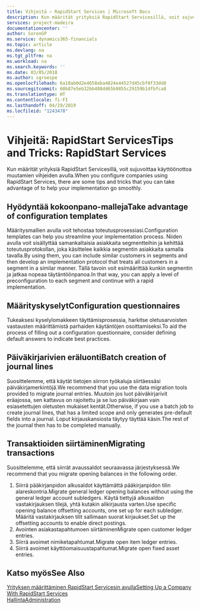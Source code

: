 ```yaml
---
title: Vihjeitä – RapidStart Services | Microsoft Docs
description: Kun määrität yrityksiä RapidStart Servicesillä, voit sujuvoittaa käyttöönottoa muutamien vihjeiden avulla.
services: project-madeira
documentationcenter: ''
author: SorenGP
ms.service: dynamics365-financials
ms.topic: article
ms.devlang: na
ms.tgt_pltfrm: na
ms.workload: na
ms.search.keywords: ''
ms.date: 03/05/2018
ms.author: sgroespe
ms.openlocfilehash: 6a10ab0d2e4658eba4824e44527d45cbf0f33dd8
ms.sourcegitcommit: 60b87e5eb32bb408dd65b9855c29159b1dfbfca8
ms.translationtype: HT
ms.contentlocale: fi-FI
ms.lasthandoff: 04/29/2019
ms.locfileid: "1243478"
---
```

# <a name="tips-and-tricks-rapidstart-services"></a><span data-ttu-id="a41f9-103">Vihjeitä: RapidStart Services</span><span class="sxs-lookup"><span data-stu-id="a41f9-103">Tips and Tricks: RapidStart Services</span></span>
<span data-ttu-id="a41f9-104">Kun määrität yrityksiä RapidStart Servicesillä, voit sujuvoittaa käyttöönottoa muutamien vihjeiden avulla.</span><span class="sxs-lookup"><span data-stu-id="a41f9-104">When you configure companies using RapidStart Services, there are some tips and tricks that you can take advantage of to help your implementation go smoothly.</span></span>  

## <a name="take-advantage-of-configuration-templates"></a><span data-ttu-id="a41f9-105">Hyödyntää kokoonpano-malleja</span><span class="sxs-lookup"><span data-stu-id="a41f9-105">Take advantage of configuration templates</span></span>  
<span data-ttu-id="a41f9-106">Määritysmallien avulla voit tehostaa toteutusprosessiasi.</span><span class="sxs-lookup"><span data-stu-id="a41f9-106">Configuration templates can help you streamline your implementation process.</span></span> <span data-ttu-id="a41f9-107">Niiden avulla voit sisällyttää samankaltaisia asiakkaita segmentteihin ja kehittää toteutusprotokollan, joka käsittelee kaikkia segmentin asiakkaita samalla tavalla.</span><span class="sxs-lookup"><span data-stu-id="a41f9-107">By using them, you can include similar customers in segments and then develop an implementation protocol that treats all customers in a segment in a similar manner.</span></span> <span data-ttu-id="a41f9-108">Tällä tavoin voit esimäärittää kunkin segmentin ja jatkaa nopeaa täytäntöönpanoa.</span><span class="sxs-lookup"><span data-stu-id="a41f9-108">In that way, you can apply a level of preconfiguration to each segment and continue with a rapid implementation.</span></span>  

## <a name="configuration-questionnaires"></a><span data-ttu-id="a41f9-109">Määrityskyselyt</span><span class="sxs-lookup"><span data-stu-id="a41f9-109">Configuration questionnaires</span></span>  
<span data-ttu-id="a41f9-110">Tukeaksesi kyselylomakkeen täyttämisprosessia, harkitse oletusarvoisten vastausten määrittämistä parhaiden käytäntöjen osoittamiseksi.</span><span class="sxs-lookup"><span data-stu-id="a41f9-110">To aid the process of filling out a configuration questionnaire, consider defining default answers to indicate best practices.</span></span>  

## <a name="batch-creation-of-journal-lines"></a><span data-ttu-id="a41f9-111">Päiväkirjarivien eräluonti</span><span class="sxs-lookup"><span data-stu-id="a41f9-111">Batch creation of journal lines</span></span>  
<span data-ttu-id="a41f9-112">Suosittelemme, että käytät tietojen siirron työkaluja siirtäessäsi päiväkirjamerkintöjä.</span><span class="sxs-lookup"><span data-stu-id="a41f9-112">We recommend that you use the data migration tools provided to migrate journal entries.</span></span> <span data-ttu-id="a41f9-113">Muutoin jos luot päiväkirjarivit eräajossa, sen kattavus on rajoitettu ja se luo päiväkirjaan vain esiasetettujen oletusten mukaiset kentät.</span><span class="sxs-lookup"><span data-stu-id="a41f9-113">Otherwise, if you use a batch job to create journal lines, that has a limited scope and only generates pre-default fields into a journal.</span></span> <span data-ttu-id="a41f9-114">Loput kirjauskansiosta täytyy täyttää käsin.</span><span class="sxs-lookup"><span data-stu-id="a41f9-114">The rest of the journal then has to be completed manually.</span></span>  

## <a name="migrating-transactions"></a><span data-ttu-id="a41f9-115">Transaktioiden siirtäminen</span><span class="sxs-lookup"><span data-stu-id="a41f9-115">Migrating transactions</span></span>  
<span data-ttu-id="a41f9-116">Suosittelemme, että siirrät avaussaldot seuraavassa järjestyksessä.</span><span class="sxs-lookup"><span data-stu-id="a41f9-116">We recommend that you migrate opening balances in the following order.</span></span>  

1.  <span data-ttu-id="a41f9-117">Siirrä pääkirjanpidon alkusaldot käyttämättä pääkirjanpidon tilin alareskontria.</span><span class="sxs-lookup"><span data-stu-id="a41f9-117">Migrate general ledger opening balances without using the general ledger account subledgers.</span></span> <span data-ttu-id="a41f9-118">Käytä tiettyjä alkusaldon vastakirjauksen tilejä, yhtä kutakin alikirjausta varten.</span><span class="sxs-lookup"><span data-stu-id="a41f9-118">Use specific opening balance offsetting accounts, one set up for each subledger.</span></span> <span data-ttu-id="a41f9-119">Määritä vastakirjauksen tilit sallimaan suorat kirjaukset.</span><span class="sxs-lookup"><span data-stu-id="a41f9-119">Set up the offsetting accounts to enable direct postings.</span></span>  
2.  <span data-ttu-id="a41f9-120">Avointen asiakastapahtumoen siirtäminen</span><span class="sxs-lookup"><span data-stu-id="a41f9-120">Migrate open customer ledger entries.</span></span>  
3.  <span data-ttu-id="a41f9-121">Siirrä avoimet nimiketapahtumat.</span><span class="sxs-lookup"><span data-stu-id="a41f9-121">Migrate open item ledger entries.</span></span>  
4.  <span data-ttu-id="a41f9-122">Siirrä avoimet käyttöomaisuustapahtumat.</span><span class="sxs-lookup"><span data-stu-id="a41f9-122">Migrate open fixed asset entries.</span></span>  

## <a name="see-also"></a><span data-ttu-id="a41f9-123">Katso myös</span><span class="sxs-lookup"><span data-stu-id="a41f9-123">See Also</span></span>  
[<span data-ttu-id="a41f9-124">Yrityksen määrittäminen RapidStart Servicesin avulla</span><span class="sxs-lookup"><span data-stu-id="a41f9-124">Setting Up a Company With RapidStart Services</span></span>](admin-set-up-a-company-with-rapidstart.md)  
[<span data-ttu-id="a41f9-125">Hallinta</span><span class="sxs-lookup"><span data-stu-id="a41f9-125">Administration</span></span>](admin-setup-and-administration.md)
